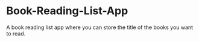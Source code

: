 # Book-Reading-List-App
A book reading list app where you can store the title of the books you want to read.
